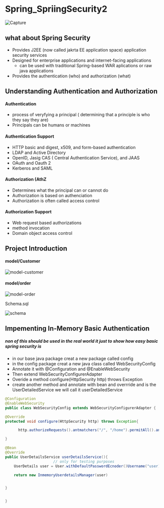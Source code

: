 # Spring_SpriingSecurity2

![Capture](https://github.com/SDguyleroc/Spring_SpriingSecurity2/assets/126127721/7de74207-1459-41a6-9a5e-828998807cff)


## what about Spring Security

* Provides J2EE (now called jakrta EE application space) application security services
* Designed for enterprise applications and internet-facing applications
  * can be used with traditional Spring-based WAR aplications or raw java applications
* Provides the authentication (who) and authorization (what)

## Understanding Authentication and Authorization

#### Authentication
* process of veryfying a principal ( determining that a principle is who they say they are)
* Principals can be humans or machines

#### Authentication Support
- HTTP basic and digest, x509, and form-based authentication
- LDAP and Active Directory
- OpenID, Jasig CAS ( Central Authentication Service), and JAAS
- OAuth and Oauth 2
- Kerberos and SAML

#### Authorization (AthZ 
- Determines what the principal can or cannot do
- Authorization is based on authenciation
- Authorization is often called access control

#### Authorization Support

- Web request based authorizations
- method invocation
- Domain object access control

## Project Introduction

#### model/Customer

![model-customer](https://github.com/SDguyleroc/Spring_SpriingSecurity2/assets/126127721/8bcec304-4a5c-4a0b-ba9b-97434d6a4a60)

#### model/order

![model-order](https://github.com/SDguyleroc/Spring_SpriingSecurity2/assets/126127721/a4c171c9-699d-4b2f-ab97-fb4ef5058e08)

Schema.sql

![schema](https://github.com/SDguyleroc/Spring_SpriingSecurity2/assets/126127721/b89085cc-8171-41cb-9f60-ec74f38f5066)

## Impementing In-Memory Basic Authentication
##### non of this should be used in the real world it just to show how easy basic spring security is



* in our base java package creat a new package called config
* in the config package creat a new java class called WebSecurityConfig
* Annotate it with @Configuration and @EnableWebSecurity
* Then extend WebSecurityConfigurerAdapter
* Overide a method configure(HttpSecurity http) throws Exception
* create another method and annotate with bean and overrride and is the UserDetailedService we will call it userDetailedService
```java
@Configuration
@EnableWebSecurity
public class WebSecurityConfig extends WebSecurityConfigurerAdapter {

@Override
protected void configure(HttpSecurity http) throws Exception{

      http.authorizeRequests().antmatchers("/", "/home").permitAll().anyRequest().authenticated().and().httpBasic();

}

@Bean
@Override
public UserDetailsService userDetailsService(){
                      // only for testing purposes
    UserDetails user = User.withDefaultPasswordEcnoder()Username("user).password("password").roles("User").build();

    return new InmemoryUserdetailsManager(user)


}


}
  
  ```



















